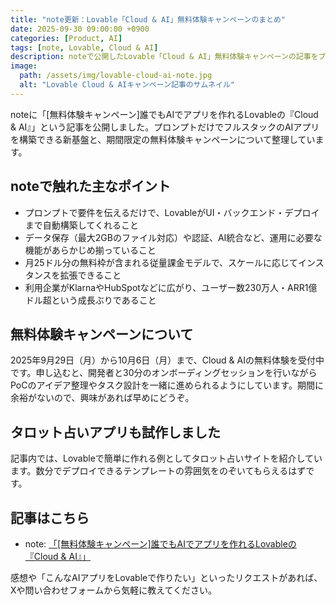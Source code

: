 ```yaml
---
title: "note更新：Lovable「Cloud & AI」無料体験キャンペーンのまとめ"
date: 2025-09-30 09:00:00 +0900
categories: [Product, AI]
tags: [note, Lovable, Cloud & AI]
description: noteで公開したLovable「Cloud & AI」無料体験キャンペーンの記事をブログでも紹介。プロンプトで作れるAIアプリ基盤の特徴を抜粋しました。
image:
  path: /assets/img/lovable-cloud-ai-note.jpg
  alt: "Lovable Cloud & AIキャンペーン記事のサムネイル"
---
```


noteに「[無料体験キャンペーン]誰でもAIでアプリを作れるLovableの『Cloud & AI』」という記事を公開しました。プロンプトだけでフルスタックのAIアプリを構築できる新基盤と、期間限定の無料体験キャンペーンについて整理しています。

## noteで触れた主なポイント
- プロンプトで要件を伝えるだけで、LovableがUI・バックエンド・デプロイまで自動構築してくれること
- データ保存（最大2GBのファイル対応）や認証、AI統合など、運用に必要な機能があらかじめ揃っていること
- 月25ドル分の無料枠が含まれる従量課金モデルで、スケールに応じてインスタンスを拡張できること
- 利用企業がKlarnaやHubSpotなどに広がり、ユーザー数230万人・ARR1億ドル超という成長ぶりであること

## 無料体験キャンペーンについて
2025年9月29日（月）から10月6日（月）まで、Cloud & AIの無料体験を受付中です。申し込むと、開発者と30分のオンボーディングセッションを行いながらPoCのアイデア整理やタスク設計を一緒に進められるようにしています。期間に余裕がないので、興味があれば早めにどうぞ。

## タロット占いアプリも試作しました
記事内では、Lovableで簡単に作れる例としてタロット占いサイトを紹介しています。数分でデプロイできるテンプレートの雰囲気をのぞいてもらえるはずです。

## 記事はこちら
- note: [「[無料体験キャンペーン]誰でもAIでアプリを作れるLovableの『Cloud & AI』」](https://note.com/hantani/n/n1370294b9a2c)

感想や「こんなAIアプリをLovableで作りたい」といったリクエストがあれば、Xや問い合わせフォームから気軽に教えてください。

